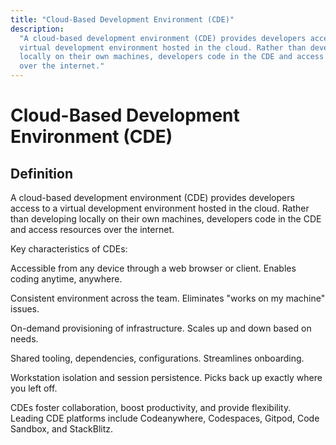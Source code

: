 ```yaml
---
title: "Cloud-Based Development Environment (CDE)"
description:
  "A cloud-based development environment (CDE) provides developers access to a
  virtual development environment hosted in the cloud. Rather than developing
  locally on their own machines, developers code in the CDE and access resources
  over the internet."
---
```


# Cloud-Based Development Environment (CDE)

## Definition

A cloud-based development environment (CDE) provides developers access to a
virtual development environment hosted in the cloud. Rather than developing
locally on their own machines, developers code in the CDE and access resources
over the internet.

Key characteristics of CDEs:

Accessible from any device through a web browser or client. Enables coding
anytime, anywhere.

Consistent environment across the team. Eliminates "works on my machine" issues.

On-demand provisioning of infrastructure. Scales up and down based on needs.

Shared tooling, dependencies, configurations. Streamlines onboarding.

Workstation isolation and session persistence. Picks back up exactly where you
left off.

CDEs foster collaboration, boost productivity, and provide flexibility. Leading
CDE platforms include Codeanywhere, Codespaces, Gitpod, Code Sandbox, and
StackBlitz.
